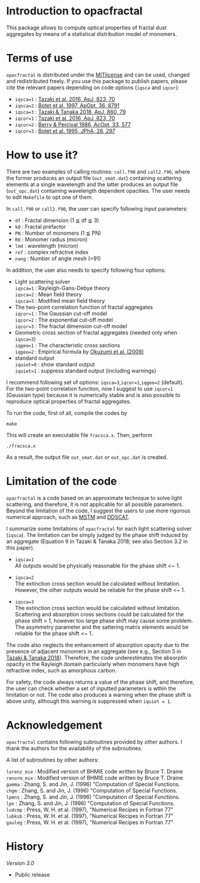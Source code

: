 # Introduction to opacfractal

This package allows to compute optical properties of fractal dust aggregates 
by means of a statistical distribution model of monomers.

# Terms of use

`opacfractal` is distributed under the [MITlicense](https://opensource.org/licenses/MIT) and can be used, changed
and redistributed freely. If you use this package to publish papers, please cite the relevant papers depending on code options (`iqsca` and `iqcor`):

 - `iqsca=1` : [Tazaki et al. 2016, ApJ, 823, 70](https://ui.adsabs.harvard.edu/abs/2016ApJ...823...70T)
 - `iqsca=2` : [Botet et al. 1997, ApOpt, 36, 8791](https://ui.adsabs.harvard.edu/abs/1997ApOpt..36.8791B)
 - `iqsca=3` : [Tazaki & Tanaka 2018, ApJ, 860, 79](https://ui.adsabs.harvard.edu/abs/2018ApJ...860...79T)
 - `iqcor=1` : [Tazaki et al. 2016, ApJ, 823, 70](https://ui.adsabs.harvard.edu/abs/2016ApJ...823...70T)
 - `iqcor=2` : [Berry & Percival 1986, AcOpt, 33, 577](https://ui.adsabs.harvard.edu/abs/1986AcOpt..33..577B)
 - `iqcor=3` : [Botet et al. 1995, JPhA, 28, 297](https://ui.adsabs.harvard.edu/abs/1995JPhA...28..297B)

# How to use it? 

There are two examples of calling routines: `call.f90` and `call2.f90`, where the former produces an output file (`out_smat.dat`) containing scattering elements at a single wavelength and the latter produces an output file (`out_opc.dat`) containing wavelength dependent opacities. The user needs to edit `Makefile` to opt one of them. 

In `call.f90` or `call2.f90`, the user can specify following input parameters:

- `df` : Fractal dimension (1 ≦ df ≦ 3)
- `k0` : Fractal prefactor
- `PN` : Number of monomers (1 ≦ PN)
- `R0` : Monomer radius (micron)
- `lmd` : wavelength (micron)
- `ref` : complex refractive index
- `nang` : Number of angle mesh (=91) 

In addition, the user also needs to specify following four options:

- Light scattering solver   
  `iqsca=1` : Rayleigh-Gans-Debye theory  
  `iqsca=2` : Mean field theory  
  `iqsca=3` : Modified mean field theory  
- The two-point correlation function of fractal aggregates  
  `iqcor=1` : The Gaussian cut-off model  
  `iqcor=2` : The exponential cut-off model  
  `iqcor=3` : The fractal dimension cut-off model  
- Geometric cross section of fractal aggregates (needed only when `iqsca=3`)  
  `iqgeo=1` : The characteristic cross sections  
  `iqgeo=2` : Empirical formula by [Okuzumi et al. (2009)](https://ui.adsabs.harvard.edu/abs/2009ApJ...707.1247O)  
- standard output  
  `iquiet=0` : show standard output  
  `iquiet=1` : suppress standard output (including warnings)  
	
I recommend following set of options: `iqsca=3`,`iqcor=1`,`iqgeo=2` (default).  
For the two-point correlation function, now I suggest to use `iqcor=1` (Gaussian type) because it is numerically stable and is also possible to reproduce optical properties of fractal aggregates. 

To run the code, first of all, compile the codes by
```
make
```
This will create an executable file `fracsca.x`. Then, perform
```
./fracsca.x
```
As a result, the output file `out_smat.dat` or `out_opc.dat` is created. 

# Limitation of the code 

`opacfractal` is a code based on an approximate technique to solve light scattering, and therefore, it is not applicable for all possible parameters. Beyond the limitation of the code, I suggest the users to use more rigorous numerical approach, such as [MSTM](https://www.eng.auburn.edu/~dmckwski/scatcodes/) and [DDSCAT](http://ddscat.wikidot.com/).

I summarize some limitations of `opacfractal` for each light scattering solver (`iqsca`). The limitation can be simply judged by the phase shift induced by an aggregate (Equation 9 in Tazaki & Tanaka 2018; see also Section 3.2 in this paper).

- `iqsca=1`   
  All outputs would be physically reasonable for the phase shift <~ 1.   
 
- `iqsca=2`  
 The extinction cross section would be calculated without limitation.  
 However, the other outputs would be reliable for the phase shift <~ 1.  

- `iqsca=3`  
  The extinction cross section would be calculated without limitation. Scattering and absorption cross sections could be calculated for the phase shift > 1, however too large phase shift may cause some problem. The asymmetry parameter and the sattering matrix elements would be reliable for the phase shift <~ 1.  

The code also neglects the enhancement of absorption opacity due to the presence of adjacent monomers in an aggregate (see e.g., Section 5 in [Tazaki & Tanaka 2018](https://ui.adsabs.harvard.edu/abs/2018ApJ...860...79T)). Therefore, the code underestimates the absorptin opacity in the Rayleigh domain particularly when monomers have high refractive index, such as amorphous carbon.

For safety, the code always returns a value of the phase shift, and therefore, the user can check whether a set of inputted parameters is wthin the limitation or not. The code also produces a warning when the phase shift is above unity, although this warning is suppressed when `iquiet = 1`.

# Acknowledgement 

`opacfractal` contains following subroutines provided by other authors.
I thank the authors for the availability of the subroutines.  

A list of subroutines by other authors:  

`lorenz_mie` : Modified version of BHMIE code written by Bruce T. Draine  
`renorm_mie` : Modified version of BHMIE code written by Bruce T. Draine  
`gamma`      : Zhang, S. and Jin, J. (1996) "Computation of Special Functions.  
`chgm`       : Zhang, S. and Jin, J. (1996) "Computation of Special Functions.  
`lpmns`      : Zhang, S. and Jin, J. (1996) "Computation of Special Functions.  
`lpn`        : Zhang, S. and Jin, J. (1996) "Computation of Special Functions.  
`ludcmp`     : Press, W. H. et al. (1997), "Numerical Recipes in Fortran 77"    
`lubksb`     : Press, W. H. et al. (1997), "Numerical Recipes in Fortran 77"  
`gauleg`     : Press, W. H. et al. (1997), "Numerical Recipes in Fortran 77"  


# History

*Version 3.0*
- Public release 
